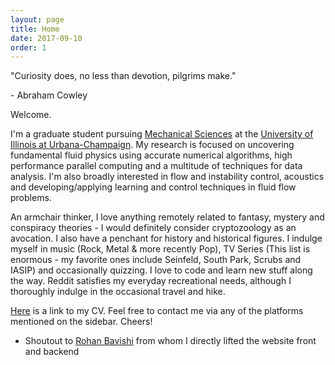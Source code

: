```yaml
---
layout: page
title: Home
date: 2017-09-10
order: 1
---
```


<p><span class="quote"> "Curiosity does, no less than devotion, pilgrims make."</span></p>
<span class="quote-author"> - Abraham Cowley</span>

Welcome. 

I'm a graduate student pursuing <a href="http://mechanical.illinois.edu/">Mechanical Sciences</a> at the <a href="http://illinois.edu/">University of Illinois at Urbana-Champaign</a>. My research is focused on uncovering fundamental fluid physics using accurate numerical algorithms, high performance parallel computing and a multitude of techniques for data analysis. I'm also broadly interested in flow and instability control, acoustics and developing/applying learning and control techniques in fluid flow problems. 

An armchair thinker, I love anything remotely related to fantasy, mystery and conspiracy theories - I would definitely consider cryptozoology as an avocation. I also have a penchant for history and historical figures. I indulge myself in music (Rock, Metal & more recently Pop), TV Series (This list is enormous - my favorite ones include Seinfeld, South Park, Scrubs and IASIP) and occasionally quizzing. I love to code and learn new stuff along the way. Reddit satisfies my everyday recreational needs, although I thoroughly indulge in the occasional travel and hike.   

<a href="/cv.pdf">Here</a> is a link to my CV. Feel free to contact me via any of the platforms mentioned on the sidebar. Cheers!

* Shoutout to <a href="https://rbavishi.github.io/">Rohan Bavishi</a> from whom I directly lifted the website front and backend 
